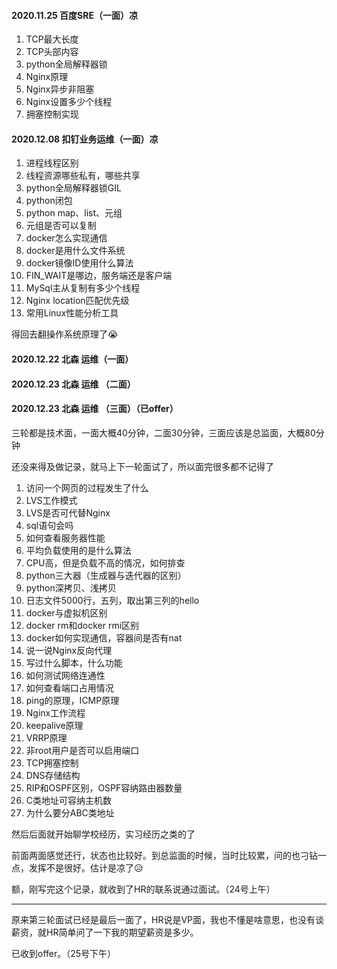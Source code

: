 #### 2020.11.25 百度SRE（一面）凉

1. TCP最大长度
2. TCP头部内容
3. python全局解释器锁
4. Nginx原理
5. Nginx异步非阻塞
6. Nginx设置多少个线程
7. 拥塞控制实现



#### 2020.12.08 扣钉业务运维（一面）凉

1. 进程线程区别
2. 线程资源哪些私有，哪些共享
3. python全局解释器锁GIL
4. python闭包
5. python map、list、元组
6. 元组是否可以复制
7. docker怎么实现通信
8. docker是用什么文件系统
9. docker镜像ID使用什么算法
10. FIN_WAIT是哪边，服务端还是客户端
11. MySql主从复制有多少个线程
12. Nginx location匹配优先级
13. 常用Linux性能分析工具

得回去翻操作系统原理了😭



#### 2020.12.22 北森 运维（一面）

#### 2020.12.23 北森 运维 （二面）

#### 2020.12.23 北森 运维 （三面）（已offer）

三轮都是技术面，一面大概40分钟，二面30分钟，三面应该是总监面，大概80分钟

还没来得及做记录，就马上下一轮面试了，所以面完很多都不记得了

1. 访问一个网页的过程发生了什么
2. LVS工作模式
3. LVS是否可代替Nginx
4. sql语句会吗
5. 如何查看服务器性能
6. 平均负载使用的是什么算法
7. CPU高，但是负载不高的情况，如何排查
8. python三大器（生成器与迭代器的区别）
9. python深拷贝、浅拷贝
10. 日志文件5000行，五列，取出第三列的hello
11. docker与虚拟机区别
12. docker rm和docker rmi区别
13. docker如何实现通信，容器间是否有nat
14. 说一说Nginx反向代理
15. 写过什么脚本，什么功能
16. 如何测试网络连通性
17. 如何查看端口占用情况
18. ping的原理，ICMP原理
19. Nginx工作流程
20. keepalive原理
21. VRRP原理
22. 非root用户是否可以启用端口
23. TCP拥塞控制
24. DNS存储结构
25. RIP和OSPF区别，OSPF容纳路由器数量
26. C类地址可容纳主机数
27. 为什么要分ABC类地址

然后后面就开始聊学校经历，实习经历之类的了

前面两面感觉还行，状态也比较好。到总监面的时候，当时比较累，问的也刁钻一点，发挥不是很好。估计是凉了😥

额，刚写完这个记录，就收到了HR的联系说通过面试。（24号上午）

------

原来第三轮面试已经是最后一面了，HR说是VP面，我也不懂是啥意思，也没有谈薪资，就HR简单问了一下我的期望薪资是多少。

已收到offer。（25号下午）
